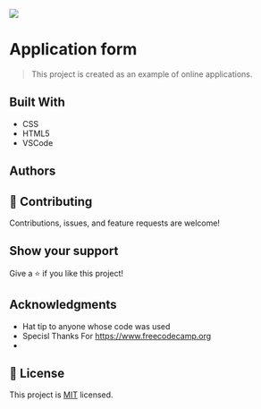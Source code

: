 ![](https://img.shields.io/badge/Microverse-blueviolet)

# Application form

> This project is created as an example of online applications.


## Built With

- CSS
- HTML5
- VSCode

## Authors

## 🤝 Contributing

Contributions, issues, and feature requests are welcome!

## Show your support

Give a ⭐️ if you like this project!

## Acknowledgments

- Hat tip to anyone whose code was used
- Specisl Thanks For https://www.freecodecamp.org
- 
## 📝 License

This project is [MIT](./MIT.md) licensed.

